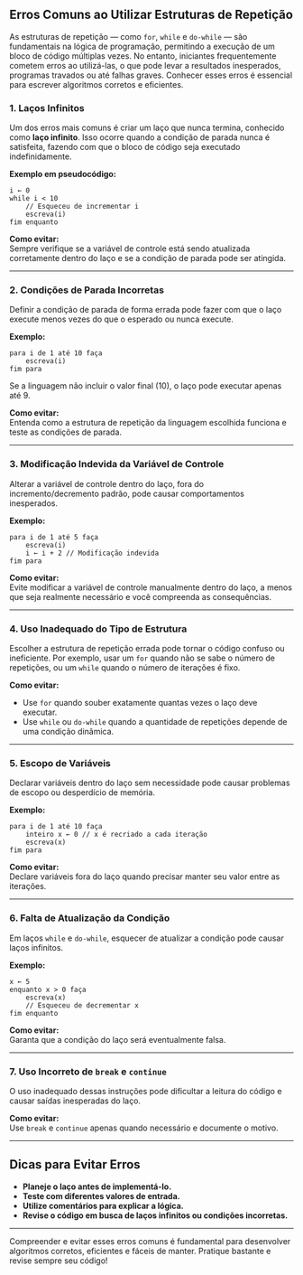 
## Erros Comuns ao Utilizar Estruturas de Repetição

As estruturas de repetição — como `for`, `while` e `do-while` — são fundamentais na lógica de programação, permitindo a execução de um bloco de código múltiplas vezes. No entanto, iniciantes frequentemente cometem erros ao utilizá-las, o que pode levar a resultados inesperados, programas travados ou até falhas graves. Conhecer esses erros é essencial para escrever algoritmos corretos e eficientes.

### 1. Laços Infinitos

Um dos erros mais comuns é criar um laço que nunca termina, conhecido como **laço infinito**. Isso ocorre quando a condição de parada nunca é satisfeita, fazendo com que o bloco de código seja executado indefinidamente.

**Exemplo em pseudocódigo:**
```pseudocode
i ← 0
while i < 10
    // Esqueceu de incrementar i
    escreva(i)
fim enquanto
```
**Como evitar:**  
Sempre verifique se a variável de controle está sendo atualizada corretamente dentro do laço e se a condição de parada pode ser atingida.

---

### 2. Condições de Parada Incorretas

Definir a condição de parada de forma errada pode fazer com que o laço execute menos vezes do que o esperado ou nunca execute.

**Exemplo:**
```pseudocode
para i de 1 até 10 faça
    escreva(i)
fim para
```
Se a linguagem não incluir o valor final (10), o laço pode executar apenas até 9.

**Como evitar:**  
Entenda como a estrutura de repetição da linguagem escolhida funciona e teste as condições de parada.

---

### 3. Modificação Indevida da Variável de Controle

Alterar a variável de controle dentro do laço, fora do incremento/decremento padrão, pode causar comportamentos inesperados.

**Exemplo:**
```pseudocode
para i de 1 até 5 faça
    escreva(i)
    i ← i + 2 // Modificação indevida
fim para
```
**Como evitar:**  
Evite modificar a variável de controle manualmente dentro do laço, a menos que seja realmente necessário e você compreenda as consequências.

---

### 4. Uso Inadequado do Tipo de Estrutura

Escolher a estrutura de repetição errada pode tornar o código confuso ou ineficiente. Por exemplo, usar um `for` quando não se sabe o número de repetições, ou um `while` quando o número de iterações é fixo.

**Como evitar:**  
- Use `for` quando souber exatamente quantas vezes o laço deve executar.
- Use `while` ou `do-while` quando a quantidade de repetições depende de uma condição dinâmica.

---

### 5. Escopo de Variáveis

Declarar variáveis dentro do laço sem necessidade pode causar problemas de escopo ou desperdício de memória.

**Exemplo:**
```pseudocode
para i de 1 até 10 faça
    inteiro x ← 0 // x é recriado a cada iteração
    escreva(x)
fim para
```
**Como evitar:**  
Declare variáveis fora do laço quando precisar manter seu valor entre as iterações.

---

### 6. Falta de Atualização da Condição

Em laços `while` e `do-while`, esquecer de atualizar a condição pode causar laços infinitos.

**Exemplo:**
```pseudocode
x ← 5
enquanto x > 0 faça
    escreva(x)
    // Esqueceu de decrementar x
fim enquanto
```
**Como evitar:**  
Garanta que a condição do laço será eventualmente falsa.

---

### 7. Uso Incorreto de `break` e `continue`

O uso inadequado dessas instruções pode dificultar a leitura do código e causar saídas inesperadas do laço.

**Como evitar:**  
Use `break` e `continue` apenas quando necessário e documente o motivo.

---

## Dicas para Evitar Erros

- **Planeje o laço antes de implementá-lo.**
- **Teste com diferentes valores de entrada.**
- **Utilize comentários para explicar a lógica.**
- **Revise o código em busca de laços infinitos ou condições incorretas.**

---

Compreender e evitar esses erros comuns é fundamental para desenvolver algoritmos corretos, eficientes e fáceis de manter. Pratique bastante e revise sempre seu código!
```
